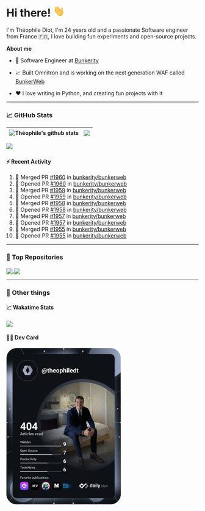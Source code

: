 # Hi there! <img src="./wave.gif" width="30px" height="30px" />

I'm Théophile Diot, I'm 24 years old and a passionate Software engineer from France 🇫🇷, I love building fun experiments and open-source projects.

**About me**

- 💼 Software Engineer at [Bunkerity](https://www.bunkerity.com/)

- 📈 Built Omnitron and is working on the next generation WAF called [BunkerWeb](https://www.bunkerweb.io)

- ❤️ I love writing in Python, and creating fun projects with it

---

### 📈 GitHub Stats

| <img align="center" src="https://github-readme-stats.vercel.app/api?username=TheophileDiot&show_icons=true&include_all_commits=true&theme=algolia&hide_border=true&rank_icon=github" alt="Théophile's github stats" /> | <img align="center" src="https://github-readme-stats.vercel.app/api/top-langs/?username=TheophileDiot&layout=compact&theme=algolia&hide_border=true" /> |
| ---------------------------------------------------------------------------------------------------------------------------------------------------------------------------------------------------------------------- | ------------------------------------------------------------------------------------------------------------------------------------------------------- |

![](https://github-readme-activity-graph.vercel.app/graph?username=TheophileDiot&theme=tokyo-night)

#### :zap: Recent Activity

<!--START_SECTION:activity-->
1. 🎉 Merged PR [#1960](https://github.com/bunkerity/bunkerweb/pull/1960) in [bunkerity/bunkerweb](https://github.com/bunkerity/bunkerweb)
2. 💪 Opened PR [#1960](https://github.com/bunkerity/bunkerweb/pull/1960) in [bunkerity/bunkerweb](https://github.com/bunkerity/bunkerweb)
3. 🎉 Merged PR [#1959](https://github.com/bunkerity/bunkerweb/pull/1959) in [bunkerity/bunkerweb](https://github.com/bunkerity/bunkerweb)
4. 💪 Opened PR [#1959](https://github.com/bunkerity/bunkerweb/pull/1959) in [bunkerity/bunkerweb](https://github.com/bunkerity/bunkerweb)
5. 🎉 Merged PR [#1958](https://github.com/bunkerity/bunkerweb/pull/1958) in [bunkerity/bunkerweb](https://github.com/bunkerity/bunkerweb)
6. 💪 Opened PR [#1958](https://github.com/bunkerity/bunkerweb/pull/1958) in [bunkerity/bunkerweb](https://github.com/bunkerity/bunkerweb)
7. 🎉 Merged PR [#1957](https://github.com/bunkerity/bunkerweb/pull/1957) in [bunkerity/bunkerweb](https://github.com/bunkerity/bunkerweb)
8. 💪 Opened PR [#1957](https://github.com/bunkerity/bunkerweb/pull/1957) in [bunkerity/bunkerweb](https://github.com/bunkerity/bunkerweb)
9. 🎉 Merged PR [#1955](https://github.com/bunkerity/bunkerweb/pull/1955) in [bunkerity/bunkerweb](https://github.com/bunkerity/bunkerweb)
10. 💪 Opened PR [#1955](https://github.com/bunkerity/bunkerweb/pull/1955) in [bunkerity/bunkerweb](https://github.com/bunkerity/bunkerweb)
<!--END_SECTION:activity-->

---

### 🔧 Top Repositories

<a href="https://github.com/bunkerity/bunkerweb">
  <img align="center" src="https://github-readme-stats.vercel.app/api/pin/?username=Bunkerity&repo=bunkerweb&theme=algolia" />
</a>
<a href="https://github.com/TheophileDiot/Omnitron">
  <img align="center" src="https://github-readme-stats.vercel.app/api/pin/?username=TheophileDiot&repo=Omnitron&theme=algolia" />
</a>

---

### 🎉 Other things

#### 📈 Wakatime Stats

<a href="https://wakatime.com/@theophile_bunkerity">
  <img align="center" src="https://github-readme-stats.vercel.app/api/wakatime?username=3aa5ce41-c253-43d9-8441-a721e446a45f&layout=compact&theme=algolia" />
</a>

#### 👨‍💻 Dev Card

<a href="https://app.daily.dev/TheophileDt">
  <img src="./devcard.svg" width="300" alt="Théophile Diot's Dev Card"/>
</a>

